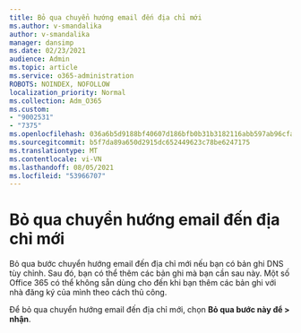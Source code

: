 ```yaml
---
title: Bỏ qua chuyển hướng email đến địa chỉ mới
ms.author: v-smandalika
author: v-smandalika
manager: dansimp
ms.date: 02/23/2021
audience: Admin
ms.topic: article
ms.service: o365-administration
ROBOTS: NOINDEX, NOFOLLOW
localization_priority: Normal
ms.collection: Adm_O365
ms.custom:
- "9002531"
- "7375"
ms.openlocfilehash: 036a6b5d9188bf40607d186bfb0b31b3182116abb597ab96cfad48f9b3026936
ms.sourcegitcommit: b5f7da89a650d2915dc652449623c78be6247175
ms.translationtype: MT
ms.contentlocale: vi-VN
ms.lasthandoff: 08/05/2021
ms.locfileid: "53966707"
---
```

# <a name="skip-redirecting-email-to-new-address"></a>Bỏ qua chuyển hướng email đến địa chỉ mới

Bỏ qua bước chuyển hướng email đến địa chỉ mới nếu bạn có bản ghi DNS tùy chỉnh. Sau đó, bạn có thể thêm các bản ghi mà bạn cần sau này. Một số Office 365 có thể không sẵn dùng cho đến khi bạn thêm các bản ghi với nhà đăng ký của mình theo cách thủ công.

Để bỏ qua chuyển hướng email đến địa chỉ mới, chọn **Bỏ qua bước này để > nhận**.